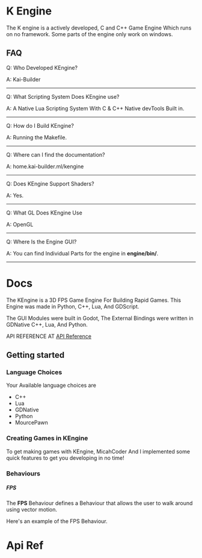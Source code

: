 # K Engine
The K engine is a actively developed, C and C++ Game Engine Which runs on no framework. Some parts of the engine only work on windows.
## FAQ
Q: Who Developed KEngine?

A: Kai-Builder

---------------
Q: What Scripting System Does KEngine use?

A: A Native Lua Scripting System With C & C++ Native devTools Built in. 

---------------

Q: How do I Build KEngine?

A: Running the Makefile.

---------------

Q: Where can I find the documentation?

A: home.kai-builder.ml/kengine

-------------------

Q: Does KEngine Support Shaders?

A: Yes.

-------------------

Q: What GL Does KEngine Use

A: OpenGL

-------------------

Q: Where Is the Engine GUI?

A: You can find Individual Parts for the engine in **engine/bin/**.

------------------

# Docs
The KEngine is a 3D FPS Game Engine For Building Rapid Games. This Engine was made in Python, C++, Lua, And GDScript.

The GUI Modules were built in Godot, The External Bindings were written in GDNative C++, Lua, And Python.

API REFERENCE AT [API Reference](#api-ref)

## Getting started
### Language Choices
Your Available language choices are 
- C++
- Lua
- GDNative
- Python
- MourcePawn
### Creating Games in KEngine
To get making games with KEngine, MicahCoder And I implemented some quick features to get you developing in no time!

### Behaviours
##### FPS
The **FPS** Behaviour defines a Behaviour that allows the user to walk around using vector motion.

Here's an example of the FPS Behaviour.


# Api Ref

